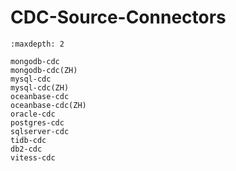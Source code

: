 # CDC-Source-Connectors

```{toctree}
:maxdepth: 2

mongodb-cdc
mongodb-cdc(ZH)
mysql-cdc
mysql-cdc(ZH)
oceanbase-cdc
oceanbase-cdc(ZH)
oracle-cdc
postgres-cdc
sqlserver-cdc
tidb-cdc
db2-cdc
vitess-cdc
```
